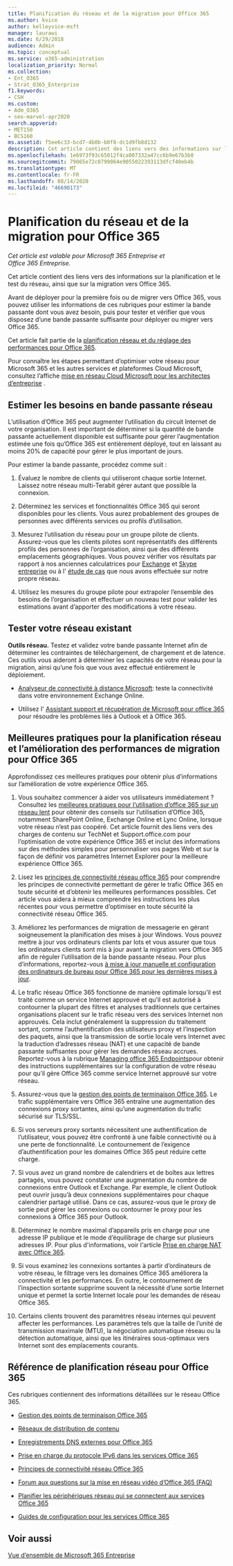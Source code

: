 ```yaml
---
title: Planification du réseau et de la migration pour Office 365
ms.author: kvice
author: kelleyvice-msft
manager: laurawi
ms.date: 6/29/2018
audience: Admin
ms.topic: conceptual
ms.service: o365-administration
localization_priority: Normal
ms.collection:
- Ent_O365
- Strat_O365_Enterprise
f1.keywords:
- CSH
ms.custom:
- Adm_O365
- seo-marvel-apr2020
search.appverid:
- MET150
- BCS160
ms.assetid: f5ee6c33-bcd7-4b0b-b0f8-dc1d9fb8d132
description: Cet article contient des liens vers des informations sur la planification, le test et la migration réseau vers Office 365.
ms.openlocfilehash: 1e6973f93c65012f4ca007332a47cc6b9e67b3b0
ms.sourcegitcommit: 79065e72c0799064e9055022393113dfcf40eb4b
ms.translationtype: MT
ms.contentlocale: fr-FR
ms.lasthandoff: 08/14/2020
ms.locfileid: "46690173"
---
```

# <a name="network-and-migration-planning-for-office-365"></a>Planification du réseau et de la migration pour Office 365

*Cet article est valable pour Microsoft 365 Entreprise et Office 365 Entreprise.*

Cet article contient des liens vers des informations sur la planification et le test du réseau, ainsi que sur la migration vers Office 365.
  
Avant de déployer pour la première fois ou de migrer vers Office 365, vous pouvez utiliser les informations de ces rubriques pour estimer la bande passante dont vous avez besoin, puis pour tester et vérifier que vous disposez d’une bande passante suffisante pour déployer ou migrer vers Office 365.

Cet article fait partie de la [planification réseau et du réglage des performances pour Office 365](https://aka.ms/tune).

Pour connaître les étapes permettant d’optimiser votre réseau pour Microsoft 365 et les autres services et plateformes Cloud Microsoft, consultez l’affiche [mise en réseau Cloud Microsoft pour les architectes d’entreprise](https://aka.ms/cloudarchnetworking) .
   
## <a name="estimate-network-bandwidth-requirements"></a>Estimer les besoins en bande passante réseau
<a name="EstimateBandwidthRequirements"> </a>

L’utilisation d’Office 365 peut augmenter l’utilisation du circuit Internet de votre organisation. Il est important de déterminer si la quantité de bande passante actuellement disponible est suffisante pour gérer l’augmentation estimée une fois qu’Office 365 est entièrement déployé, tout en laissant au moins 20% de capacité pour gérer le plus important de jours.
  
Pour estimer la bande passante, procédez comme suit :
  
1. Évaluez le nombre de clients qui utiliseront chaque sortie Internet. Laissez notre réseau multi-Terabit gérer autant que possible la connexion. 
    
2. Déterminez les services et fonctionnalités Office 365 qui seront disponibles pour les clients. Vous aurez probablement des groupes de personnes avec différents services ou profils d’utilisation.
    
3. Mesurez l’utilisation du réseau pour un groupe pilote de clients. Assurez-vous que les clients pilotes sont représentatifs des différents profils des personnes de l’organisation, ainsi que des différents emplacements géographiques. Vous pouvez vérifier vos résultats par rapport à nos anciennes calculatrices pour [Exchange](https://techcommunity.microsoft.com/t5/exchange-team-blog/announcing-the-exchange-client-network-bandwidth-calculator-beta/ba-p/601744) et [Skype entreprise](https://go.microsoft.com/fwlink/p/?LinkId=321551) ou à l' [étude de cas](https://www.microsoft.com/itshowcase/Article/Content/631/Optimizing-network-performance-for-Microsoft-Office-365) que nous avons effectuée sur notre propre réseau. 
    
4. Utilisez les mesures du groupe pilote pour extrapoler l’ensemble des besoins de l’organisation et effectuer un nouveau test pour valider les estimations avant d’apporter des modifications à votre réseau.
    
## <a name="test-your-existing-network"></a>Tester votre réseau existant
<a name="calculators"> </a>

 **Outils réseau.** Testez et validez votre bande passante Internet afin de déterminer les contraintes de téléchargement, de chargement et de latence. Ces outils vous aideront à déterminer les capacités de votre réseau pour la migration, ainsi qu’une fois que vous avez effectué entièrement le déploiement. 
    
- [Analyseur de connectivité à distance Microsoft](https://go.microsoft.com/fwlink/p/?LinkId=517243): teste la connectivité dans votre environnement Exchange Online.
    
- Utilisez l' [Assistant support et récupération de Microsoft pour office 365](https://diagnostics.office.com/#/Download?env=SOC) pour résoudre les problèmes liés à Outlook et à Office 365. 
    
## <a name="best-practices-for-network-planning-and-improving-migration-performance-for-office-365"></a>Meilleures pratiques pour la planification réseau et l’amélioration des performances de migration pour Office 365
<a name="BestPractices"> </a>

Approfondissez ces meilleures pratiques pour obtenir plus d’informations sur l’amélioration de votre expérience Office 365.
  
1. Vous souhaitez commencer à aider vos utilisateurs immédiatement ? Consultez les [meilleures pratiques pour l’utilisation d’office 365 sur un réseau lent](https://support.office.com/article/fd16c8d2-4799-4c39-8fd7-045f06640166) pour obtenir des conseils sur l’utilisation d’Office 365, notamment SharePoint Online, Exchange Online et Lync Online, lorsque votre réseau n’est pas coopéré. Cet article fournit des liens vers des charges de contenu sur TechNet et Support.office.com pour l’optimisation de votre expérience Office 365 et inclut des informations sur des méthodes simples pour personnaliser vos pages Web et sur la façon de définir vos paramètres Internet Explorer pour la meilleure expérience Office 365. 
    
2. Lisez les [principes de connectivité réseau office 365](https://aka.ms/o365networkingprinciples) pour comprendre les principes de connectivité permettant de gérer le trafic Office 365 en toute sécurité et d’obtenir les meilleures performances possibles. Cet article vous aidera à mieux comprendre les instructions les plus récentes pour vous permettre d’optimiser en toute sécurité la connectivité réseau Office 365. 
    
3. Améliorez les performances de migration de messagerie en gérant soigneusement la planification des mises à jour Windows. Vous pouvez mettre à jour vos ordinateurs clients par lots et vous assurer que tous les ordinateurs clients sont mis à jour avant la migration vers Office 365 afin de réguler l’utilisation de la bande passante réseau. Pour plus d’informations, reportez-vous [à mise à jour manuelle et configuration des ordinateurs de bureau pour Office 365 pour les dernières mises à jour](https://support.microsoft.com/gp/office-2013-365-update).
    
4. Le trafic réseau Office 365 fonctionne de manière optimale lorsqu’il est traité comme un service Internet approuvé et qu’il est autorisé à contourner la plupart des filtres et analyses traditionnels que certaines organisations placent sur le trafic réseau vers des services Internet non approuvés. Cela inclut généralement la suppression du traitement sortant, comme l’authentification des utilisateurs proxy et l’inspection des paquets, ainsi que la transmission de sortie locale vers Internet avec la traduction d’adresses réseau (NAT) et une capacité de bande passante suffisantes pour gérer les demandes réseau accrues. Reportez-vous à la rubrique [Managing office 365 Endpoints](https://support.office.com/article/99cab9d4-ef59-4207-9f2b-3728eb46bf9a)pour obtenir des instructions supplémentaires sur la configuration de votre réseau pour qu’il gère Office 365 comme service Internet approuvé sur votre réseau.
    
1. Assurez-vous que la [gestion des points de terminaison Office 365](https://support.office.com/article/99cab9d4-ef59-4207-9f2b-3728eb46bf9a). Le trafic supplémentaire vers Office 365 entraîne une augmentation des connexions proxy sortantes, ainsi qu’une augmentation du trafic sécurisé sur TLS/SSL.
    
2. Si vos serveurs proxy sortants nécessitent une authentification de l’utilisateur, vous pouvez être confronté à une faible connectivité ou à une perte de fonctionnalité. Le contournement de l’exigence d’authentification pour les domaines Office 365 peut réduire cette charge.
    
3. Si vous avez un grand nombre de calendriers et de boîtes aux lettres partagés, vous pouvez constater une augmentation du nombre de connexions entre Outlook et Exchange. Par exemple, le client Outlook peut ouvrir jusqu’à deux connexions supplémentaires pour chaque calendrier partagé utilisé. Dans ce cas, assurez-vous que le proxy de sortie peut gérer les connexions ou contourner le proxy pour les connexions à Office 365 pour Outlook.
    
4. Déterminez le nombre maximal d’appareils pris en charge pour une adresse IP publique et le mode d’équilibrage de charge sur plusieurs adresses IP. Pour plus d'informations, voir l'article [Prise en charge NAT avec Office 365](nat-support-with-microsoft-365.md).
    
5. Si vous examinez les connexions sortantes à partir d’ordinateurs de votre réseau, le filtrage vers les domaines Office 365 améliorera la connectivité et les performances. En outre, le contournement de l’inspection sortante supprime souvent la nécessité d’une sortie Internet unique et permet la sortie Internet locale pour les demandes de réseau Office 365.
    
6. Certains clients trouvent des paramètres réseau internes qui peuvent affecter les performances. Les paramètres tels que la taille de l’unité de transmission maximale (MTU), la négociation automatique réseau ou la détection automatique, ainsi que les itinéraires sous-optimaux vers Internet sont des emplacements courants.
    
## <a name="network-planning-reference-for-office-365"></a>Référence de planification réseau pour Office 365
<a name="NetReference"> </a>

Ces rubriques contiennent des informations détaillées sur le réseau Office 365.
  
- [Gestion des points de terminaison Office 365](https://support.office.com/article/99cab9d4-ef59-4207-9f2b-3728eb46bf9a)
    
- [Réseaux de distribution de contenu](content-delivery-networks.md)
    
- [Enregistrements DNS externes pour Office 365](external-domain-name-system-records.md)
    
- [Prise en charge du protocole IPv6 dans les services Office 365](ipv6-support.md)
    
- [Principes de connectivité réseau Office 365](https://aka.ms/o365networkingprinciples)
    
- [Forum aux questions sur la mise en réseau vidéo d’Office 365 (FAQ)](office-365-video-networking-faq.md)
    
- [Planifier les périphériques réseau qui se connectent aux services Office 365](plan-for-network-devices.md)
    
- [Guides de configuration pour les services Office 365](setup-guides-for-microsoft-365.md)
 
## <a name="see-also"></a>Voir aussi

[Vue d’ensemble de Microsoft 365 Entreprise](microsoft-365-overview.md)

